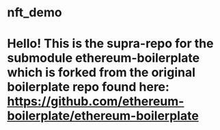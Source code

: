 # nft_demo

# Hello! This is the supra-repo for the submodule ethereum-boilerplate which is forked from the original boilerplate repo found here: https://github.com/ethereum-boilerplate/ethereum-boilerplate

